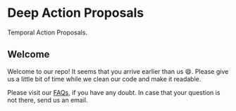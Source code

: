 # Deep Action Proposals
Temporal Action Proposals.

## Welcome

Welcome to our repo! It seems that you arrive earlier than us :smile:. Please give us a little bit of time while we clean our code and make it readable.

Please visit our [FAQs](https://github.com/escorciav/daps/wiki/FAQs), if you have any doubt. In case that your question is not there, send us an email.
